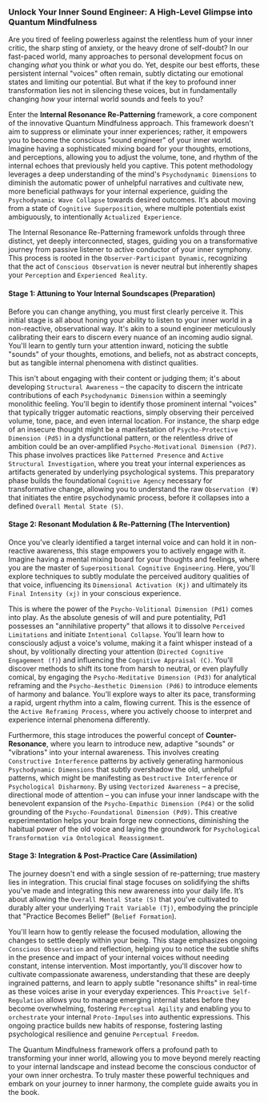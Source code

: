 ### Unlock Your Inner Sound Engineer: A High-Level Glimpse into Quantum Mindfulness

Are you tired of feeling powerless against the relentless hum of your inner critic, the sharp sting of anxiety, or the heavy drone of self-doubt? In our fast-paced world, many approaches to personal development focus on changing *what* you think or *what* you do. Yet, despite our best efforts, these persistent internal "voices" often remain, subtly dictating our emotional states and limiting our potential. But what if the key to profound inner transformation lies not in silencing these voices, but in fundamentally changing *how* your internal world sounds and feels to you?

Enter the **Internal Resonance Re-Patterning** framework, a core component of the innovative Quantum Mindfulness approach. This framework doesn't aim to suppress or eliminate your inner experiences; rather, it empowers you to become the conscious "sound engineer" of your inner world. Imagine having a sophisticated mixing board for your thoughts, emotions, and perceptions, allowing you to adjust the volume, tone, and rhythm of the internal echoes that previously held you captive. This potent methodology leverages a deep understanding of the mind's `Psychodynamic Dimensions` to diminish the automatic power of unhelpful narratives and cultivate new, more beneficial pathways for your internal experience, guiding the `Psychodynamic Wave Collapse` towards desired outcomes. It's about moving from a state of `Cognitive Superposition`, where multiple potentials exist ambiguously, to intentionally `Actualized Experience`.

The Internal Resonance Re-Patterning framework unfolds through three distinct, yet deeply interconnected, stages, guiding you on a transformative journey from passive listener to active conductor of your inner symphony. This process is rooted in the `Observer-Participant Dynamic`, recognizing that the act of `Conscious Observation` is never neutral but inherently shapes your `Perception` and `Experienced Reality`.

#### Stage 1: Attuning to Your Internal Soundscapes (Preparation)

Before you can change anything, you must first clearly perceive it. This initial stage is all about honing your ability to listen to your inner world in a non-reactive, observational way. It's akin to a sound engineer meticulously calibrating their ears to discern every nuance of an incoming audio signal. You'll learn to gently turn your attention inward, noticing the subtle "sounds" of your thoughts, emotions, and beliefs, not as abstract concepts, but as tangible internal phenomena with distinct qualities.

This isn't about engaging with their content or judging them; it's about developing `Structural Awareness` – the capacity to discern the intricate contributions of each `Psychodynamic Dimension` within a seemingly monolithic feeling. You'll begin to identify those prominent internal "voices" that typically trigger automatic reactions, simply observing their perceived volume, tone, pace, and even internal location. For instance, the sharp edge of an insecure thought might be a manifestation of `Psycho-Protective Dimension (Pd5)` in a dysfunctional pattern, or the relentless drive of ambition could be an over-amplified `Psycho-Motivational Dimension (Pd7)`. This phase involves practices like `Patterned Presence` and `Active Structural Investigation`, where you treat your internal experiences as artifacts generated by underlying psychological systems. This preparatory phase builds the foundational `Cognitive Agency` necessary for transformative change, allowing you to understand the raw `Observation (Ψ)` that initiates the entire psychodynamic process, before it collapses into a defined `Overall Mental State (S)`.

#### Stage 2: Resonant Modulation & Re-Patterning (The Intervention)

Once you've clearly identified a target internal voice and can hold it in non-reactive awareness, this stage empowers you to actively engage with it. Imagine having a mental mixing board for your thoughts and feelings, where you are the master of `Superpositional Cognitive Engineering`. Here, you'll explore techniques to subtly modulate the perceived auditory qualities of that voice, influencing its `Dimensional Activation (Kj)` and ultimately its `Final Intensity (xj)` in your conscious experience.

This is where the power of the `Psycho-Volitional Dimension (Pd1)` comes into play. As the absolute genesis of will and pure potentiality, Pd1 possesses an "annihilative property" that allows it to dissolve `Perceived Limitations` and initiate `Intentional Collapse`. You'll learn how to consciously adjust a voice's volume, making it a faint whisper instead of a shout, by volitionally directing your attention (`Directed Cognitive Engagement (f)`) and influencing the `Cognitive Appraisal (C)`. You'll discover methods to shift its tone from harsh to neutral, or even playfully comical, by engaging the `Psycho-Meditative Dimension (Pd3)` for analytical reframing and the `Psycho-Aesthetic Dimension (Pd6)` to introduce elements of harmony and balance. You'll explore ways to alter its pace, transforming a rapid, urgent rhythm into a calm, flowing current. This is the essence of the `Active Reframing Process`, where you actively choose to interpret and experience internal phenomena differently.

Furthermore, this stage introduces the powerful concept of **Counter-Resonance**, where you learn to introduce new, adaptive "sounds" or "vibrations" into your internal awareness. This involves creating `Constructive Interference` patterns by actively generating harmonious `Psychodynamic Dimensions` that subtly overshadow the old, unhelpful patterns, which might be manifesting as `Destructive Interference` or `Psychological Disharmony`. By using `Vectorized Awareness` – a precise, directional mode of attention – you can infuse your inner landscape with the benevolent expansion of the `Psycho-Empathic Dimension (Pd4)` or the solid grounding of the `Psycho-Foundational Dimension (Pd9)`. This creative experimentation helps your brain forge new connections, diminishing the habitual power of the old voice and laying the groundwork for `Psychological Transformation via Ontological Reassignment`.

#### Stage 3: Integration & Post-Practice Care (Assimilation)

The journey doesn't end with a single session of re-patterning; true mastery lies in integration. This crucial final stage focuses on solidifying the shifts you've made and integrating this new awareness into your daily life. It’s about allowing the `Overall Mental State (S)` that you've cultivated to durably alter your underlying `Trait Variable (Tj)`, embodying the principle that "Practice Becomes Belief" (`Belief Formation`).

You'll learn how to gently release the focused modulation, allowing the changes to settle deeply within your being. This stage emphasizes ongoing `Conscious Observation` and reflection, helping you to notice the subtle shifts in the presence and impact of your internal voices without needing constant, intense intervention. Most importantly, you'll discover how to cultivate compassionate awareness, understanding that these are deeply ingrained patterns, and learn to apply subtle "resonance shifts" in real-time as these voices arise in your everyday experiences. This `Proactive Self-Regulation` allows you to manage emerging internal states before they become overwhelming, fostering `Perceptual Agility` and enabling you to `orchestrate` your internal `Proto-Impulses` into authentic expressions. This ongoing practice builds new habits of response, fostering lasting psychological resilience and genuine `Perceptual Freedom`.

The Quantum Mindfulness framework offers a profound path to transforming your inner world, allowing you to move beyond merely reacting to your internal landscape and instead become the conscious conductor of your own inner orchestra. To truly master these powerful techniques and embark on your journey to inner harmony, the complete guide awaits you in the book.
